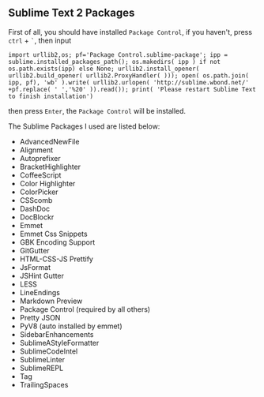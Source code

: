 ## Sublime Text 2 Packages
First of all, you should have installed `Package Control`, if you haven't, press `ctrl` + `` ` ``, then input

    import urllib2,os; pf='Package Control.sublime-package'; ipp = sublime.installed_packages_path(); os.makedirs( ipp ) if not os.path.exists(ipp) else None; urllib2.install_opener( urllib2.build_opener( urllib2.ProxyHandler( ))); open( os.path.join( ipp, pf), 'wb' ).write( urllib2.urlopen( 'http://sublime.wbond.net/' +pf.replace( ' ','%20' )).read()); print( 'Please restart Sublime Text to finish installation')
then press `Enter`, the `Package Control` will be installed.

The Sublime Packages I used are listed below:

- AdvancedNewFile
- Alignment
- Autoprefixer
- BracketHighlighter
- CoffeeScript
- Color Highlighter
- ColorPicker
- CSScomb
- DashDoc
- DocBlockr
- Emmet
- Emmet Css Snippets
- GBK Encoding Support
- GitGutter
- HTML-CSS-JS Prettify
- JsFormat
- JSHint Gutter
- LESS
- LineEndings
- Markdown Preview
- Package Control (required by all others)
- Pretty JSON
- PyV8 (auto installed by emmet)
- SidebarEnhancements
- SublimeAStyleFormatter
- SublimeCodeIntel
- SublimeLinter
- SublimeREPL
- Tag
- TrailingSpaces
